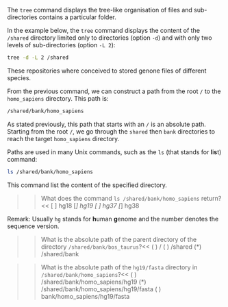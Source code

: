 The `tree` command displays the tree-like organisation of files and sub-directories contains a particular folder.

In the example below, the `tree` command displays the content of the `/shared` directory limited only to directories (option `-d`) and with only two levels of sub-directories (option `-L 2`):

```bash
tree -d -L 2 /shared
```

These repositories where conceived to stored genone files of different species.

From the previous command, we can construct a path from the root `/` to the `homo_sapiens` directory. This path is:

```bash
/shared/bank/homo_sapiens
```

As stated previously, this path that starts with an `/` is an absolute path. Starting from the root  `/`, we go through the `shared` then `bank` directories to reach the target `homo_sapiens` directory.

Paths are used in many Unix commands, such as the `ls` (that stands for **l**i**s**t) command:

```bash
ls /shared/bank/homo_sapiens
```

This command list the content of the specified directory.


>>What does the command `ls /shared/bank/homo_sapiens` return?<<
[ ] hg18
[*] hg19
[ ] hg37
[*] hg38

Remark: Usually `hg` stands for **h**uman **g**enome and the number denotes the sequence version.


>>What is the absolute path of the parent directory of the directory `/shared/bank/bos_taurus`?<<
( ) /
( ) /shared
(*) /shared/bank


>>What is the absolute path of the `hg19/fasta` directory in `/shared/bank/homo_sapiens`?<<
( ) /shared/bank/homo_sapiens/hg19
(*) /shared/bank/homo_sapiens/hg19/fasta
( ) bank/homo_sapiens/hg19/fasta
